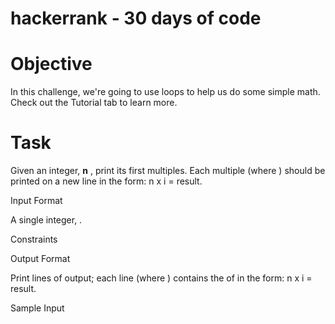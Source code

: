 # hackerrank - 30 days of code

# Objective
In this challenge, we're going to use loops to help us do some simple math. Check out the Tutorial tab to learn more.

# Task
Given an integer, **__n__** , print its first  multiples. Each multiple  (where ) should be printed on a new line in the form: n x i = result.

Input Format

A single integer, .

Constraints

Output Format

Print  lines of output; each line  (where ) contains the  of  in the form:
n x i = result.

Sample Input

